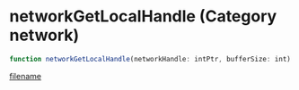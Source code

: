 # networkGetLocalHandle (Category network)

```js
function networkGetLocalHandle(networkHandle: intPtr, bufferSize: int): Array
```

[filename](networkGetLocalHandle_m.md ':include')